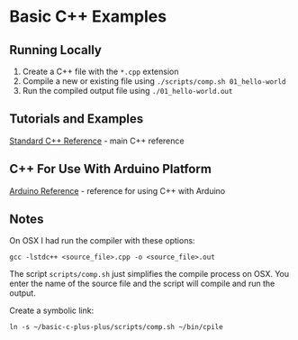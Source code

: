 # Basic C++ Examples

## Running Locally

1. Create a C++ file with the `*.cpp` extension
2. Compile a new or existing file using `./scripts/comp.sh 01_hello-world`
3. Run the compiled output file using `./01_hello-world.out`


## Tutorials and Examples

[Standard C++ Reference](https://www.example.com) - main C++ reference

## C++ For Use With Arduino Platform

[Arduino Reference](https://www.arduino.cc/reference/en/) - reference for using C++ with Arduino

## Notes

On OSX I had run the compiler with these options:
```
gcc -lstdc++ <source_file>.cpp -o <source_file>.out
```

The script `scripts/comp.sh` just simplifies the compile process on OSX. You enter the name of the source file and the script will compile and run the output.

Create a symbolic link:

`ln -s ~/basic-c-plus-plus/scripts/comp.sh ~/bin/cpile`

